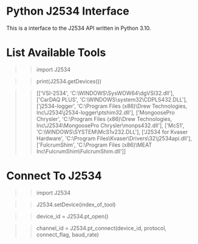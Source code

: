 # Python J2534 Interface
This is a interface to the J2534 API written in Python 3.10.


# List Available Tools

>>import J2534

>>print(J2534.getDevices())

>>[['VSI-2534', 'C:\\WINDOWS\\SysWOW64\\dgVSI32.dll'], 
>>['CarDAQ PLUS', 'C:\\WINDOWS\\system32\\CDPLS432.DLL'], 
>>['j2534-logger', 'C:\\Program Files (x86)\\Drew Technologies, Inc\\J2534\\j2534-logger\\ptshim32.dll'], 
>>['MongoosePro Chrysler', 'C:\\Program Files (x86)\\Drew Technologies, Inc\\J2534\\MongoosePro Chrysler\\monps432.dll'], 
>>['McS1', 'C:\\WINDOWS\\SYSTEM\\McS1v232.DLL'], 
>>['J2534 for Kvaser Hardware', 'C:\\Program Files\\Kvaser\\Drivers\\32\\j2534api.dll'], 
>>['FulcrumShim', 'C:\\Program Files (x86)\\MEAT Inc\\FulcrumShim\\FulcrumShim.dll']]


# Connect To J2534

>>import J2534

>>J2534.setDevice(index_of_tool)

>>device_id = J2534.pt_open()

>>channel_id = J2534.pt_connect(device_id, protocol, connect_flag, baud_rate)

